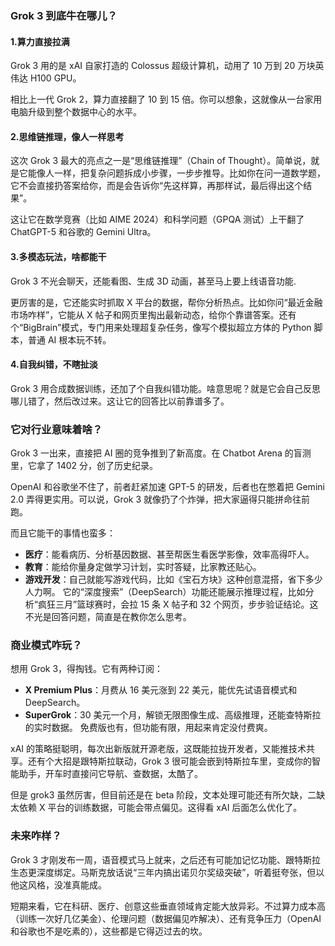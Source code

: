 ### Grok 3 到底牛在哪儿？

#### 1.算力直接拉满

Grok 3 用的是 xAI 自家打造的 Colossus 超级计算机，动用了 10 万到 20 万块英伟达 H100 GPU。

相比上一代 Grok 2，算力直接翻了 10 到 15 倍。你可以想象，这就像从一台家用电脑升级到整个数据中心的水平。

#### 2.思维链推理，像人一样思考

这次 Grok 3 最大的亮点之一是“思维链推理”（Chain of Thought）。简单说，就是它能像人一样，把复杂问题拆成小步骤，一步步推导。比如你在问一道数学题，它不会直接扔答案给你，而是会告诉你“先这样算，再那样试，最后得出这个结果”。

这让它在数学竞赛（比如 AIME 2024）和科学问题（GPQA 测试）上干翻了 ChatGPT-5 和谷歌的 Gemini Ultra。

#### 3.多模态玩法，啥都能干

Grok 3 不光会聊天，还能看图、生成 3D 动画，甚至马上要上线语音功能.

更厉害的是，它还能实时抓取 X 平台的数据，帮你分析热点。比如你问“最近金融市场咋样”，它能从 X 帖子和网页里掏出最新动态，给你个靠谱答案。还有个“BigBrain”模式，专门用来处理超复杂任务，像写个模拟超立方体的 Python 脚本，普通 AI 根本玩不转。

#### 4.自我纠错，不瞎扯淡

Grok 3 用合成数据训练，还加了个自我纠错功能。啥意思呢？就是它会自己反思哪儿错了，然后改过来。这让它的回答比以前靠谱多了。



### 它对行业意味着啥？

Grok 3 一出来，直接把 AI 圈的竞争推到了新高度。在 Chatbot Arena 的盲测里，它拿了 1402 分，创了历史纪录。

OpenAI 和谷歌坐不住了，前者赶紧加速 GPT-5 的研发，后者也在憋着把 Gemini 2.0 弄得更实用。可以说，Grok 3 就像扔了个炸弹，把大家逼得只能拼命往前跑。

而且它能干的事情也蛮多：

- **医疗**：能看病历、分析基因数据、甚至帮医生看医学影像，效率高得吓人。
- **教育**：能给你量身定做学习计划，实时答疑，比家教还贴心。
- **游戏开发**：自己就能写游戏代码，比如《宝石方块》这种创意混搭，省下多少人力啊。
   它的“深度搜索”（DeepSearch）功能还能展示推理过程，比如分析“疯狂三月”篮球赛时，会拉 15 条 X 帖子和 32 个网页，步步验证结论。这不光是回答问题，简直是在教你怎么思考。



### 商业模式咋玩？

想用 Grok 3，得掏钱。它有两种订阅：

- **X Premium Plus**：月费从 16 美元涨到 22 美元，能优先试语音模式和 DeepSearch。
- **SuperGrok**：30 美元一个月，解锁无限图像生成、高级推理，还能查特斯拉的实时数据。
   免费版也有，但功能有限，用起来肯定没付费爽。

xAI 的策略挺聪明，每次出新版就开源老版，这既能拉拢开发者，又能推技术共享。还有个大招是跟特斯拉联动，Grok 3 很可能会嵌到特斯拉车里，变成你的智能助手，开车时直接问它导航、查数据，太酷了。

但是 grok3 虽然厉害，但目前还是在 beta 阶段，文本处理可能还有所欠缺，二缺太依赖 X 平台的训练数据，可能会带点偏见。这得看 xAI 后面怎么优化了。



### 未来咋样？

Grok 3 才刚发布一周，语音模式马上就来，之后还有可能加记忆功能、跟特斯拉生态更深度绑定。马斯克放话说“三年内搞出诺贝尔奖级突破”，听着挺夸张，但以他这风格，没准真能成。

短期来看，它在科研、医疗、创意这些垂直领域肯定能大放异彩。不过算力成本高（训练一次好几亿美金）、伦理问题（数据偏见咋解决）、还有竞争压力（OpenAI 和谷歌也不是吃素的），这些都是它得迈过去的坎。